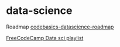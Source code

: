 # data-science
Roadmap [codebasics-datascience-roadmap](https://youtu.be/PFPt6PQNslE?si=PuAAZTg0A2r3AzSn)


[FreeCodeCamp Data sci playlist](https://www.youtube.com/playlist?list=PLWKjhJtqVAblQe2CCWqV4Zy3LY01Z8aF1)